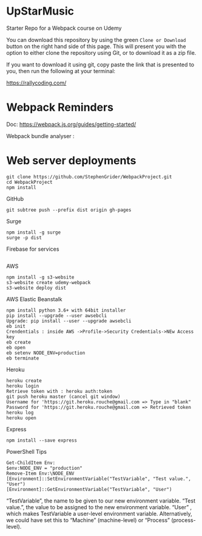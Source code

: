 # UpStarMusic
Starter Repo for a Webpack course on Udemy

You can download this repository by using the green `Clone or Download` button on the right hand side of this page.  This will present you with the option to either clone the repository using Git, or to download it as a zip file.

If you want to download it using git, copy paste the link that is presented to you, then run the following at your terminal:

https://rallycoding.com/


# Webpack Reminders
Doc: https://webpack.js.org/guides/getting-started/

Webpack bundle analyser : 


# Web server deployments

```
git clone https://github.com/StephenGrider/WebpackProject.git
cd WebpackProject
npm install
```

GitHub
```
git subtree push --prefix dist origin gh-pages
```

Surge
```
npm install -g surge
surge -p dist
```

Firebase for services
```
```

AWS
```
npm install -g s3-website
s3-website create udemy-webpack
s3-website deploy dist
```

AWS Elastic Beanstalk
```
npm install python 3.6+ with 64bit installer
pip install --upgrade --user awsebcli
Upgrade: pip install --user --upgrade awsebcli
eb init
Crendentials : inside AWS ->Profile->Security Credentials->NEw Access key
eb create
eb open
eb setenv NODE_ENV=production
eb terminate
```


Heroku
```
heroku create
heroku login
Retrieve token with : heroku auth:token
git push heroku master (cancel git window)
Username for 'https://git.heroku.rouche@gmail.com => Type in "blank"
Password for 'https://git.heroku.rouche@gmail.com => Retrieved token
heroku log
heroku open
```

Express
```
npm install --save express
```

PowerShell Tips
```
Get-ChildItem Env:
$env:NODE_ENV = "production"
Remove-Item Env:\NODE_ENV
[Environment]::SetEnvironmentVariable("TestVariable", "Test value.", "User")
[Environment]::GetEnvironmentVariable("TestVariable", "User")
```
“TestVariable”, the name to be given to our new environment variable.
“Test value.”, the value to be assigned to the new environment variable.
“User” , which makes TestVariable a user-level environment variable. Alternatively, we could have set this to “Machine” (machine-level) or “Process” (process-level).